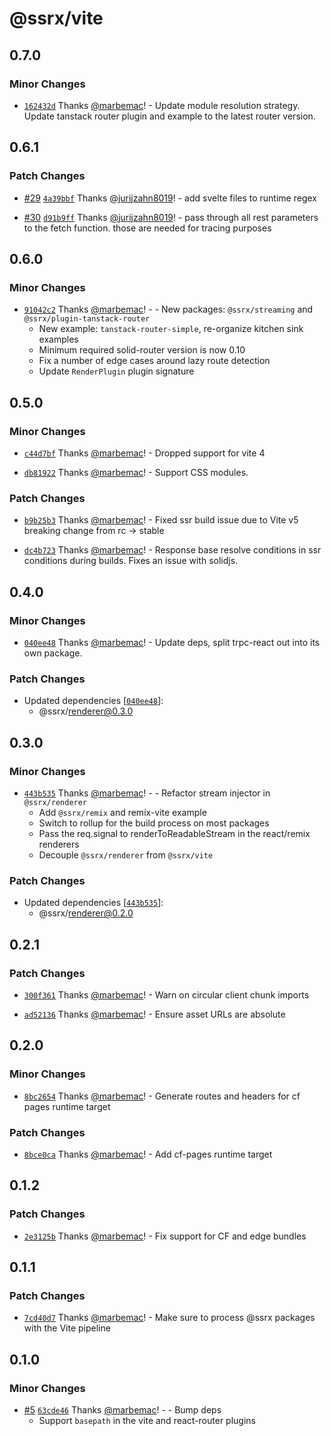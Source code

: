 # @ssrx/vite

## 0.7.0

### Minor Changes

- [`162432d`](https://github.com/marbemac/ssrx/commit/162432d8e333c8fa5d8fdf17956c20dd5bef01cb) Thanks
  [@marbemac](https://github.com/marbemac)! - Update module resolution strategy. Update tanstack router plugin and
  example to the latest router version.

## 0.6.1

### Patch Changes

- [#29](https://github.com/marbemac/ssrx/pull/29)
  [`4a39bbf`](https://github.com/marbemac/ssrx/commit/4a39bbf7597bd041c436c36da79f2d6c0519fdc6) Thanks
  [@jurijzahn8019](https://github.com/jurijzahn8019)! - add svelte files to runtime regex

- [#30](https://github.com/marbemac/ssrx/pull/30)
  [`d91b9ff`](https://github.com/marbemac/ssrx/commit/d91b9fffe4fd82142350f1402a580bf21750f1a9) Thanks
  [@jurijzahn8019](https://github.com/jurijzahn8019)! - pass through all rest parameters to the fetch function. those
  are needed for tracing purposes

## 0.6.0

### Minor Changes

- [`91042c2`](https://github.com/marbemac/ssrx/commit/91042c2512c828d942c2e5c2e2fce16dbc0ded67) Thanks
  [@marbemac](https://github.com/marbemac)! - - New packages: `@ssrx/streaming` and `@ssrx/plugin-tanstack-router`
  - New example: `tanstack-router-simple`, re-organize kitchen sink examples
  - Minimum required solid-router version is now 0.10
  - Fix a number of edge cases around lazy route detection
  - Update `RenderPlugin` plugin signature

## 0.5.0

### Minor Changes

- [`c44d7bf`](https://github.com/marbemac/ssrx/commit/c44d7bf463ff41eeb53ea4bd79580a9d8ce87471) Thanks
  [@marbemac](https://github.com/marbemac)! - Dropped support for vite 4

- [`db81922`](https://github.com/marbemac/ssrx/commit/db819220a1ed2006c8e2bdbd50ff6d6ab6d40b16) Thanks
  [@marbemac](https://github.com/marbemac)! - Support CSS modules.

### Patch Changes

- [`b9b25b3`](https://github.com/marbemac/ssrx/commit/b9b25b37fecc4a443599d59d73dfdf506769517d) Thanks
  [@marbemac](https://github.com/marbemac)! - Fixed ssr build issue due to Vite v5 breaking change from rc -> stable

- [`dc4b723`](https://github.com/marbemac/ssrx/commit/dc4b723b031fc89e36beff8c1b1bde0b64283673) Thanks
  [@marbemac](https://github.com/marbemac)! - Response base resolve conditions in ssr conditions during builds. Fixes an
  issue with solidjs.

## 0.4.0

### Minor Changes

- [`040ee48`](https://github.com/marbemac/ssrx/commit/040ee4869cf7fa5bb12cbb711be9d47d3d539c29) Thanks
  [@marbemac](https://github.com/marbemac)! - Update deps, split trpc-react out into its own package.

### Patch Changes

- Updated dependencies [[`040ee48`](https://github.com/marbemac/ssrx/commit/040ee4869cf7fa5bb12cbb711be9d47d3d539c29)]:
  - @ssrx/renderer@0.3.0

## 0.3.0

### Minor Changes

- [`443b535`](https://github.com/marbemac/ssrx/commit/443b535a5a3767a453114038796baf1f684ebfed) Thanks
  [@marbemac](https://github.com/marbemac)! - - Refactor stream injector in `@ssrx/renderer`
  - Add `@ssrx/remix` and remix-vite example
  - Switch to rollup for the build process on most packages
  - Pass the req.signal to renderToReadableStream in the react/remix renderers
  - Decouple `@ssrx/renderer` from `@ssrx/vite`

### Patch Changes

- Updated dependencies [[`443b535`](https://github.com/marbemac/ssrx/commit/443b535a5a3767a453114038796baf1f684ebfed)]:
  - @ssrx/renderer@0.2.0

## 0.2.1

### Patch Changes

- [`300f361`](https://github.com/marbemac/ssrx/commit/300f3611325eb34134f37f66313642d9a074b812) Thanks
  [@marbemac](https://github.com/marbemac)! - Warn on circular client chunk imports

- [`ad52136`](https://github.com/marbemac/ssrx/commit/ad521367cdfb993d91b2af3d994eecf2ebd6b00f) Thanks
  [@marbemac](https://github.com/marbemac)! - Ensure asset URLs are absolute

## 0.2.0

### Minor Changes

- [`8bc2654`](https://github.com/marbemac/ssrx/commit/8bc26540aa180f53540307a58d0831a859b893f0) Thanks
  [@marbemac](https://github.com/marbemac)! - Generate routes and headers for cf pages runtime target

### Patch Changes

- [`8bce0ca`](https://github.com/marbemac/ssrx/commit/8bce0cab6578b742406102013bf69cbce5de3c30) Thanks
  [@marbemac](https://github.com/marbemac)! - Add cf-pages runtime target

## 0.1.2

### Patch Changes

- [`2e3125b`](https://github.com/marbemac/ssrx/commit/2e3125b9763041b8ff3d7bede66b51b56f04628a) Thanks
  [@marbemac](https://github.com/marbemac)! - Fix support for CF and edge bundles

## 0.1.1

### Patch Changes

- [`7cd40d7`](https://github.com/marbemac/ssrx/commit/7cd40d7ff7b1aeb8f0853e454e3262dee569253a) Thanks
  [@marbemac](https://github.com/marbemac)! - Make sure to process @ssrx packages with the Vite pipeline

## 0.1.0

### Minor Changes

- [#5](https://github.com/marbemac/ssrx/pull/5)
  [`63cde46`](https://github.com/marbemac/ssrx/commit/63cde4631a142ffe352a9fa008b09f153a45ce1d) Thanks
  [@marbemac](https://github.com/marbemac)! - - Bump deps
  - Support `basepath` in the vite and react-router plugins

